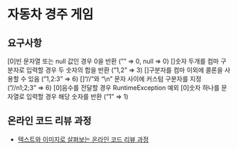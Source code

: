 # 자동차 경주 게임
## 요구사항
[0]빈 문자열 또는 null 값인 경우 0을 반환 (”” ⇒ 0, null ⇒ 0)
[]숫자 두개를 컴마 구분자로 입력할 경우 두 숫자의 합을 반환 (”1,2” ⇒ 3)
[]구분자를 컴마 이외에 콜론을 사용할 수 있음 (”1,2:3” ⇒ 6)
[]“//”와 “\n” 문자 사이에 커스텀 구분자를 지정 (”//n1;2;3” ⇒ 6)
[0]음수를 전달할 경우 RuntimeException 예외
[0]숫자 하나를 문자열로 입력할 경우 해당 숫자를 반환 (”1” ⇒ 1)

## 온라인 코드 리뷰 과정
* [텍스트와 이미지로 살펴보는 온라인 코드 리뷰 과정](https://github.com/next-step/nextstep-docs/tree/master/codereview)
